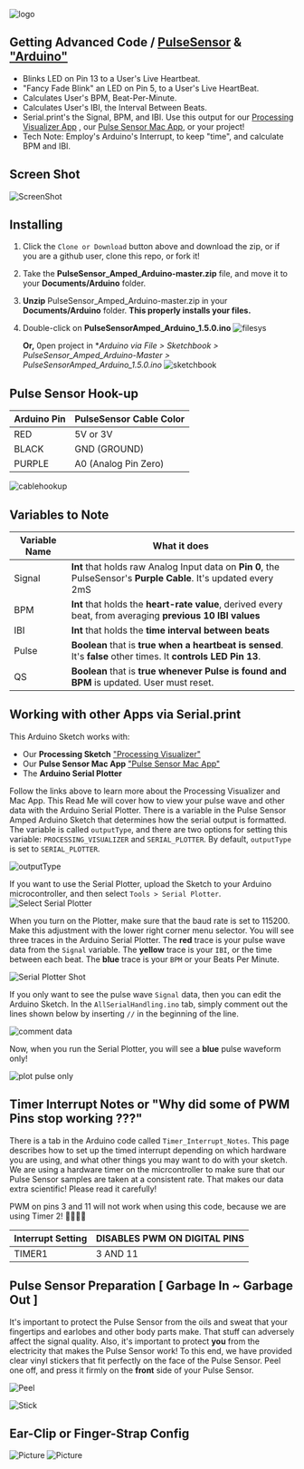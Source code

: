 ![logo](https://avatars0.githubusercontent.com/u/7002937?v=3&s=200)

## Getting Advanced Code / <a href="http://www.pulsesensor.com">PulseSensor</a>  & <a href="http://arduino.cc/"> "Arduino"</a> 
* Blinks LED on Pin 13 to a User's Live Heartbeat.   
* "Fancy Fade Blink" an LED on Pin 5, to a User's Live HeartBeat.
* Calculates User's BPM, Beat-Per-Minute. 
* Calculates User's IBI, the Interval Between Beats.  
* Serial.print's the Signal, BPM, and IBI.  Use this output for our <a href="https://github.com/WorldFamousElectronics/PulseSensor_Amped_Processing_Visualizer">Processing Visualizer App</a> , our <a href="https://itunes.apple.com/us/app/pulse-sensor/id974284569?ls=1&mt=12"> Pulse Sensor Mac App</a>, or your project!  
* Tech Note:  Employ's Arduino's Interrupt, to keep "time", and calculate BPM and IBI.


## Screen Shot
![ScreenShot](pics/ScreenCapArduino.png) 


## Installing
1. Click the `Clone or Download` button above and download the zip, or if you are a github user, clone this repo, or fork it! 
2. Take the **PulseSensor_Amped_Arduino-master.zip** file, and move it to your **Documents/Arduino** folder.
3. **Unzip** PulseSensor_Amped_Arduino-master.zip in your **Documents/Arduino** folder. **This properly installs your files.**
4. Double-click on **PulseSensorAmped_Arduino_1.5.0.ino** ![filesys](pics/filesys.png)

	**Or,** 0pen project in **Arduino via *File > Sketchbook > PulseSensor_Amped_Arduino-Master > PulseSensorAmped_Arduino_1.5.0.ino**
 ![sketchbook](pics/ArduinoSketch.png)


## Pulse Sensor Hook-up
Arduino Pin   | PulseSensor Cable Color
------------- | -------------
RED           | 5V or 3V   
BLACK         | GND (GROUND)
PURPLE        | A0 (Analog Pin Zero)

![cablehookup](pics/cablehookup.png)


## Variables to Note
Variable Name     | What it does
------------------| -------------
Signal            | **Int** that holds raw Analog Input data on **Pin 0**, the PulseSensor's **Purple Cable**. It's updated every 2mS
BPM               | **Int** that holds the **heart-rate value**, derived every beat, from averaging **previous 10 IBI values** 
IBI               | **Int** that holds the **time interval between beats**
Pulse             | **Boolean** that is **true when a heartbeat is sensed**. It's **false** other times.  It **controls LED Pin 13**.
QS                | **Boolean** that is **true whenever Pulse is found and BPM** is updated. User must reset. 


## Working with other Apps via Serial.print
This Arduino Sketch works with:

* Our **Processing Sketch** <a href="https://github.com/WorldFamousElectronics/PulseSensor_Amped_Processing_Visualizer"> "Processing Visualizer"</a>
*  Our **Pulse Sensor Mac App** <a href="https://itunes.apple.com/us/app/pulse-sensor/id974284569?ls=1&mt=12"> "Pulse Sensor Mac App"</a>
*  The **Arduino Serial Plotter**

Follow the links above to learn more about the Processing Visualizer and Mac App. This Read Me will cover how to view your pulse wave and other data with the Arduino Serial Plotter. There is a variable in the Pulse Sensor Amped Arduino Sketch that determines how the serial output is formatted. The variable is called `outputType`, and there are two options for setting this variable: `PROCESSING_VISUALIZER` and `SERIAL_PLOTTER`. By default, `outputType` is set to `SERIAL_PLOTTER`. 

![outputType](pics/outputType.png)

If you want to use the Serial Plotter, upload the Sketch to your Arduino microcontroller, and then select `Tools > Serial Plotter`.
![Select Serial Plotter](pics/select-plotter.png)

When you turn on the Plotter, make sure that the baud rate is set to 115200. Make this adjustment with the lower right corner menu selector. You will see three traces in the Arduino Serial Plotter. The **red** trace is your pulse wave data from the `Signal` variable. The **yellow** trace is your `IBI`, or the time between each beat. The **blue** trace is your `BPM` or your Beats Per Minute. 

![Serial Plotter Shot](pics/plotter.png)

If you only want to see the pulse wave `Signal` data, then you can edit the Arduino Sketch. In the `AllSerialHandling.ino` tab, simply comment out the lines shown below by inserting `//` in the beginning of the line.

![comment data](pics/plot-pulse-only.png)

Now, when you run the Serial Plotter, you will see a **blue** pulse waveform only!

![plot pulse only](pics/plot-of-pulse-only.png)

## Timer Interrupt Notes or "Why did some of PWM Pins stop working ???"
There is a tab in the Arduino code called `Timer_Interrupt_Notes`. This page describes how to set up the timed interrupt depending on which hardware you are using, and what other things you may want to do with your sketch. We are using a hardware timer on the micrcontroller to make sure that our Pulse Sensor samples are taken at a consistent rate. That makes our data extra scientific! Please read it carefully!

PWM on pins 3 and 11 will not work when using this code, because we are using Timer 2!
🤷‍♂️🤷‍♀️  

Interrupt Setting | DISABLES PWM ON DIGITAL PINS 
----------------- | -------------
TIMER1            |  3 AND 11  




## Pulse Sensor Preparation [ Garbage In ~ Garbage Out ]

It's important to protect the Pulse Sensor from the oils and sweat that your fingertips and earlobes and other body parts make. That stuff can adversely affect the signal quality. Also, it's important to protect **you** from the electricity that makes the Pulse Sensor work! To this end, we have provided clear vinyl stickers that fit perfectly on the face of the Pulse Sensor. Peel one off, and press it firmly on the **front** side of your Pulse Sensor.

![Peel](pics/peel.png)

![Stick](pics/stick.jpg)


## Ear-Clip or Finger-Strap Config
![Picture](pics/earclip.jpg)
![Picture](pics/finger.jpg)
